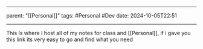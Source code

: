 
---
parent: "[[Personal]]"
tags:
	#Personal
	#Dev
date: 2024-10-05T22:51

---

This Is where I host all of my notes for class and [[Personal]], if i gave you this link its very easy to go and find what you need 

